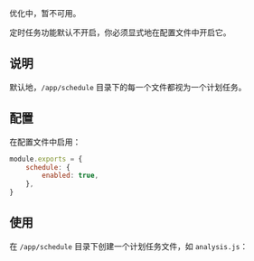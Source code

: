 <p class="tip">
  优化中，暂不可用。
</p>

<p class="tip">
  定时任务功能默认不开启，你必须显式地在配置文件中开启它。
</p>

## 说明
默认地，`/app/schedule` 目录下的每一个文件都视为一个计划任务。

## 配置
在配置文件中启用：
```js
module.exports = {
	schedule: {
		enabled: true,
	},
}
```

## 使用
在 `/app/schedule` 目录下创建一个计划任务文件，如 `analysis.js`：
```js

```